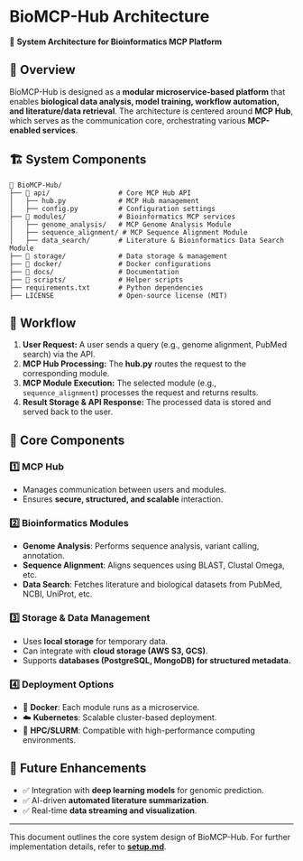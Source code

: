 # BioMCP-Hub Architecture

🚀 **System Architecture for Bioinformatics MCP Platform**

## 📌 Overview
BioMCP-Hub is designed as a **modular microservice-based platform** that enables **biological data analysis, model training, workflow automation, and literature/data retrieval**. The architecture is centered around **MCP Hub**, which serves as the communication core, orchestrating various **MCP-enabled services**.

## 🏗️ System Components
```
📂 BioMCP-Hub/
├── 📂 api/                 # Core MCP Hub API
│   ├── hub.py             # MCP Hub management
│   ├── config.py          # Configuration settings
├── 📂 modules/             # Bioinformatics MCP services
│   ├── genome_analysis/   # MCP Genome Analysis Module
│   ├── sequence_alignment/ # MCP Sequence Alignment Module
│   ├── data_search/       # Literature & Bioinformatics Data Search Module
├── 📂 storage/             # Data storage & management
├── 📂 docker/              # Docker configurations
├── 📂 docs/                # Documentation
├── 📂 scripts/             # Helper scripts
├── requirements.txt       # Python dependencies
├── LICENSE                # Open-source license (MIT)
```

## 🔄 Workflow
1. **User Request:** A user sends a query (e.g., genome alignment, PubMed search) via the API.
2. **MCP Hub Processing:** The **hub.py** routes the request to the corresponding module.
3. **MCP Module Execution:** The selected module (e.g., `sequence_alignment`) processes the request and returns results.
4. **Result Storage & API Response:** The processed data is stored and served back to the user.

## 🧩 Core Components
### **1️⃣ MCP Hub**
- Manages communication between users and modules.
- Ensures **secure, structured, and scalable** interaction.

### **2️⃣ Bioinformatics Modules**
- **Genome Analysis**: Performs sequence analysis, variant calling, annotation.
- **Sequence Alignment**: Aligns sequences using BLAST, Clustal Omega, etc.
- **Data Search**: Fetches literature and biological datasets from PubMed, NCBI, UniProt, etc.

### **3️⃣ Storage & Data Management**
- Uses **local storage** for temporary data.
- Can integrate with **cloud storage (AWS S3, GCS)**.
- Supports **databases (PostgreSQL, MongoDB) for structured metadata.**

### **4️⃣ Deployment Options**
- 🐳 **Docker**: Each module runs as a microservice.
- ☁️ **Kubernetes**: Scalable cluster-based deployment.
- 🔬 **HPC/SLURM**: Compatible with high-performance computing environments.

## 🎯 Future Enhancements
- ✅ Integration with **deep learning models** for genomic prediction.
- ✅ AI-driven **automated literature summarization**.
- ✅ Real-time **data streaming and visualization**.

---
This document outlines the core system design of BioMCP-Hub. For further implementation details, refer to **[setup.md](setup.md)**.
